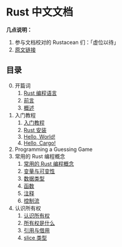 # Rust 中文文档

**几点说明：**

1. 参与文档校对的 Rustacean 们：「虚位以待」
2. [原文链接](https://doc.rust-lang.org/book/title-page.html)

## 目录

0. 开篇词
   1. [Rust 编程语言](https://github.com/EmilyQiRabbit/RustChinese/blob/master/0-The-Rust-Programming-Language.md)
   2. [前言](https://github.com/EmilyQiRabbit/RustChinese)
   3. [概述](https://github.com/EmilyQiRabbit/RustChinese/blob/master/2-Introduction.md)
1. 入门教程
   1. [入门教程](https://github.com/EmilyQiRabbit/RustChinese/blob/master/1-Getting-Started/1-Getting-Started.md)
   2. [Rust 安装](https://github.com/EmilyQiRabbit/RustChinese/blob/master/1-Getting-Started/2-Installation.md)
   3. [Hello, World!](https://github.com/EmilyQiRabbit/RustChinese/blob/master/1-Getting-Started/3-Hello-World.md)
   4. [Hello, Cargo!](https://github.com/EmilyQiRabbit/RustChinese/blob/master/1-Getting-Started/4-Hello-Cargo.md)
2. Programming a Guessing Game
3. 常用的 Rust 编程概念
   1. [常用的 Rust 编程概念](https://github.com/EmilyQiRabbit/RustChinese/blob/master/3-Common-Programming-Concepts/1-Common-Programming-Concepts.md)
   2. [变量与可变性](https://github.com/EmilyQiRabbit/RustChinese/blob/master/3-Common-Programming-Concepts/2-Variables-and-Mutability.md)
   3. [数据类型](https://github.com/EmilyQiRabbit/RustChinese/blob/master/3-Common-Programming-Concepts/3-Data-Types.md)
   4. [函数](https://github.com/EmilyQiRabbit/RustChinese/blob/master/3-Common-Programming-Concepts/4-Functions.md)
   5. [注释](https://github.com/EmilyQiRabbit/RustChinese/blob/master/3-Common-Programming-Concepts/5-Comments.md)
   6. [控制流](https://github.com/EmilyQiRabbit/RustChinese/blob/master/3-Common-Programming-Concepts/6-Control-Flow.md)
4. 认识所有权
   1. [认识所有权](https://github.com/EmilyQiRabbit/RustChinese/blob/master/4-Understanding-Ownership/1-Understanding-Ownership.md)
   2. [所有权是什么](https://github.com/EmilyQiRabbit/RustChinese/blob/master/4-Understanding-Ownership/2-What-Is-Ownership.md)
   3. [引用与借用](https://github.com/EmilyQiRabbit/RustChinese/blob/master/4-Understanding-Ownership/3-References-and-Borrowing.md)
   4. [slice 类型](https://github.com/EmilyQiRabbit/RustChinese/blob/master/4-Understanding-Ownership/4-The-Slice-Type.md)
